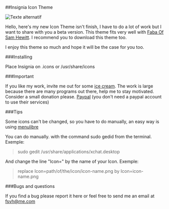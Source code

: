 ##Insignia Icon Theme

![Texte alternatif](https://raw2.github.com/fsvh/insignia/1a0cafd7de305eda2ec8b8a1bb18c495b5a4c2eb/Preview.png "Pacifica Icon Theme")

Hello, here's my new Icon Theme isn't finish, I have to do a lot of work but I want to share with you a beta version. This theme fits very well with [Faba Of Sam Hewitt](https://github.com/snwh/faba-icon-theme). I recommend you to download this theme too.

I enjoy this theme so much and hope it will be the case for you too.

###Installing

Place Insignia on .icons or /usr/share/icons

###Important

If you like my work, invite me out for some [ice cream](https://www.paypal.com/cgi-bin/webscr?cmd=_s-xclick&hosted_button_id=DZE89Z9SE5QSC). The work is large because there are many programs out there, help me to stay motivated. Consider a small donation please. [Paypal](https://www.paypal.com/cgi-bin/webscr?cmd=_s-xclick&hosted_button_id=DZE89Z9SE5QSC) (you don't need a paypal account to use their services)

###Tips

Some icons can't be changed, so you have to do manually, an easy way is using [menulibre](https://launchpad.net/~menulibre-dev/+archive/devel)

You can do manually. with the command sudo gedid from the terminal. Exemple:

> sudo gedit /usr/share/applications/xchat.desktop

And change the line "Icon=" by the name of your Icon. Exemple:

> replace Icon=path/of/the/icon/icon-name.png by Icon=icon-name.png


###Bugs and questions

If you find a bug please report it here or feel free to send me an email at fsvh@me.com


